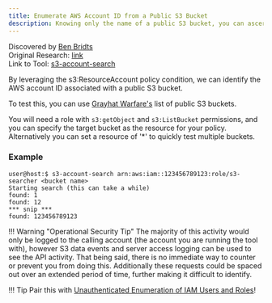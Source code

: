 ```yaml
---
title: Enumerate AWS Account ID from a Public S3 Bucket
description: Knowing only the name of a public S3 bucket, you can ascertain the account ID it resides in.
---
```


Discovered by [Ben Bridts](https://twitter.com/benbridts)  
Original Research: [link](https://www.cloudar.be/awsblog/finding-the-accountid-of-any-public-s3-bucket/)  
Link to Tool: [s3-account-search](https://github.com/WeAreCloudar/s3-account-search)

By leveraging the s3:ResourceAccount policy condition, we can identify the AWS account ID associated with a public S3 bucket.

To test this, you can use [Grayhat Warfare's](https://buckets.grayhatwarfare.com/) list of public S3 buckets.

You will need a role with `s3:getObject` and `s3:ListBucket` permissions, and you can specify the target bucket as the resource for your policy. Alternatively you can set a resource of '*' to quickly test multiple buckets.

### Example
```
user@host:$ s3-account-search arn:aws:iam::123456789123:role/s3-searcher <bucket name>
Starting search (this can take a while)
found: 1
found: 12
*** snip ***
found: 123456789123
```
!!! Warning  "Operational Security Tip"
    The majority of this activity would only be logged to the calling account (the account you are running the tool with), however S3 data events and server access logging can be used to see the API activity. That being said, there is no immediate way to counter or prevent you from doing this. Additionally these requests could be spaced out over an extended period of time, further making it difficult to identify.

!!! Tip
    Pair this with [Unauthenticated Enumeration of IAM Users and Roles](/aws/enumeration/enum_iam_user_role/)!